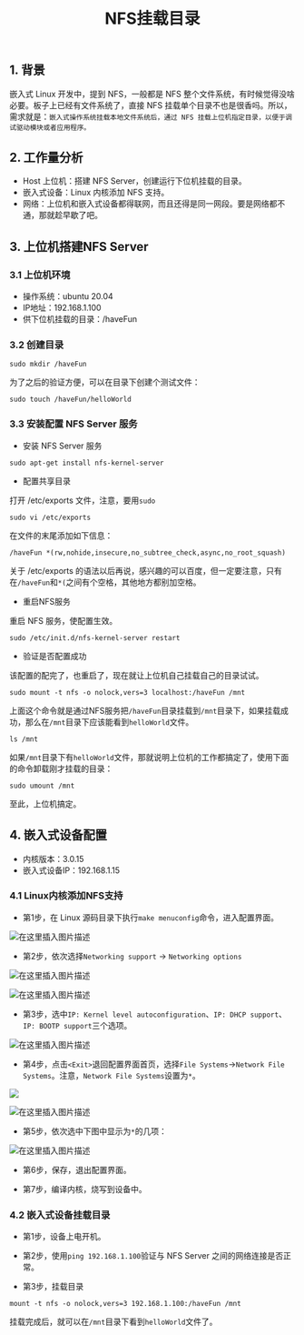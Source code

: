 ﻿---
title: NFS挂载目录
tags: [环境, NFS]
---

## 1. 背景

嵌入式 Linux 开发中，提到 NFS，一般都是 NFS 整个文件系统，有时候觉得没啥必要。板子上已经有文件系统了，直接 NFS 挂载单个目录不也是很香吗。所以，需求就是：`嵌入式操作系统挂载本地文件系统后，通过 NFS 挂载上位机指定目录，以便于调试驱动模块或者应用程序。`

## 2. 工作量分析

- Host 上位机：搭建 NFS Server，创建运行下位机挂载的目录。
- 嵌入式设备：Linux 内核添加 NFS 支持。
- 网络：上位机和嵌入式设备都得联网，而且还得是同一网段。要是网络都不通，那就趁早歇了吧。

## 3. 上位机搭建NFS Server

### 3.1 上位机环境

- 操作系统：ubuntu 20.04
- IP地址：192.168.1.100
- 供下位机挂载的目录：/haveFun

### 3.2 创建目录

```shell
sudo mkdir /haveFun
```

为了之后的验证方便，可以在目录下创建个测试文件：

```shell
sudo touch /haveFun/helloWorld
```

### 3.3 安装配置 NFS Server 服务

- 安装 NFS Server 服务

```shell
sudo apt-get install nfs-kernel-server
```

- 配置共享目录


打开 /etc/exports 文件，注意，要用`sudo`

```shell
sudo vi /etc/exports
```

在文件的末尾添加如下信息：

```
/haveFun *(rw,nohide,insecure,no_subtree_check,async,no_root_squash)
```

关于 /etc/exports 的语法以后再说，感兴趣的可以百度，但一定要注意，只有在`/haveFun`和`*(`之间有个空格，其他地方都别加空格。

- 重启NFS服务

重启 NFS 服务，使配置生效。

```shell
sudo /etc/init.d/nfs-kernel-server restart
```

- 验证是否配置成功

该配置的配完了，也重启了，现在就让上位机自己挂载自己的目录试试。

```shell
sudo mount -t nfs -o nolock,vers=3 localhost:/haveFun /mnt
```

上面这个命令就是通过NFS服务把`/haveFun`目录挂载到`/mnt`目录下，如果挂载成功，那么在`/mnt`目录下应该能看到`helloWorld`文件。

```shell
ls /mnt
```

如果`/mnt`目录下有`helloWorld`文件，那就说明上位机的工作都搞定了，使用下面的命令卸载刚才挂载的目录：

```shell
sudo umount /mnt
```

至此，上位机搞定。

## 4. 嵌入式设备配置

- 内核版本：3.0.15
- 嵌入式设备IP：192.168.1.15

### 4.1 Linux内核添加NFS支持

- 第1步，在 Linux 源码目录下执行`make menuconfig`命令，进入配置界面。

![在这里插入图片描述](NFS挂载目录.assets/watermark,type_ZmFuZ3poZW5naGVpdGk,shadow_10,text_aHR0cHM6Ly9ibG9nLmNzZG4ubmV0L3cwODAxMTAxMTE3,size_16,color_FFFFFF,t_70-165969042588528.png)
- 第2步，依次选择`Networking support` -> `Networking options`

![在这里插入图片描述](NFS挂载目录.assets/watermark,type_ZmFuZ3poZW5naGVpdGk,shadow_10,text_aHR0cHM6Ly9ibG9nLmNzZG4ubmV0L3cwODAxMTAxMTE3,size_16,color_FFFFFF,t_70-16596903392063-165969042588629.png)

![在这里插入图片描述](NFS挂载目录.assets/watermark,type_ZmFuZ3poZW5naGVpdGk,shadow_10,text_aHR0cHM6Ly9ibG9nLmNzZG4ubmV0L3cwODAxMTAxMTE3,size_16,color_FFFFFF,t_70-16596903412326-165969042589030.png)

- 第3步，选中`IP: Kernel level autoconfiguration`、`IP: DHCP support`、`IP: BOOTP support`三个选项。

![在这里插入图片描述](NFS挂载目录.assets/20200703120620614-165969042586826.png)

- 第4步，点击`<Exit>`退回配置界面首页，选择`File Systems`->`Network File Systems`。注意，`Network File Systems`设置为`*`。

![](NFS挂载目录.assets/watermark,type_ZmFuZ3poZW5naGVpdGk,shadow_10,text_aHR0cHM6Ly9ibG9nLmNzZG4ubmV0L3cwODAxMTAxMTE3,size_16,color_FFFFFF,t_70-165969034521811-165969042590531.png)

![在这里插入图片描述](NFS挂载目录.assets/watermark,type_ZmFuZ3poZW5naGVpdGk,shadow_10,text_aHR0cHM6Ly9ibG9nLmNzZG4ubmV0L3cwODAxMTAxMTE3,size_16,color_FFFFFF,t_70-165969034721914-165969042590532.png)

- 第5步，依次选中下图中显示为`*`的几项：

![在这里插入图片描述](NFS挂载目录.assets/20200703121124474-165969042586827.png)


- 第6步，保存，退出配置界面。

- 第7步，编译内核，烧写到设备中。

### 4.2 嵌入式设备挂载目录

- 第1步，设备上电开机。

- 第2步，使用`ping 192.168.1.100`验证与 NFS Server 之间的网络连接是否正常。

- 第3步，挂载目录

```shell
mount -t nfs -o nolock,vers=3 192.168.1.100:/haveFun /mnt
```

挂载完成后，就可以在`/mnt`目录下看到`helloWorld`文件了。
